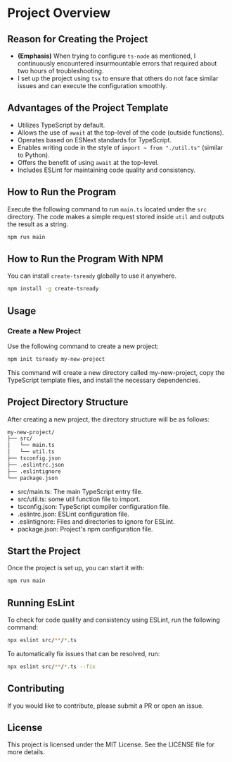 # Project Overview

## Reason for Creating the Project
- **(Emphasis)** When trying to configure `ts-node` as mentioned, I continuously encountered insurmountable errors that required about two hours of troubleshooting.
- I set up the project using `tsx` to ensure that others do not face similar issues and can execute the configuration smoothly.

## Advantages of the Project Template
- Utilizes TypeScript by default.
- Allows the use of `await` at the top-level of the code (outside functions).
- Operates based on ESNext standards for TypeScript.
- Enables writing code in the style of `import ~ from "./util.ts"` (similar to Python).
- Offers the benefit of using `await` at the top-level.
- Includes ESLint for maintaining code quality and consistency.

## How to Run the Program
Execute the following command to run `main.ts` located under the `src` directory. The code makes a simple request stored inside `util` and outputs the result as a string.
```bash
npm run main
```

## How to Run the Program With NPM
You can install `create-tsready` globally to use it anywhere.
```bash
npm install -g create-tsready
```

## Usage
### Create a New Project
Use the following command to create a new project:
```bash
npm init tsready my-new-project
```

This command will create a new directory called my-new-project, copy the TypeScript template files, and install the necessary dependencies.


## Project Directory Structure
After creating a new project, the directory structure will be as follows:
```bash
my-new-project/
├── src/
│   └── main.ts
│   └── util.ts
├── tsconfig.json
├── .eslintrc.json
├── .eslintignore
└── package.json
```

- src/main.ts: The main TypeScript entry file.
- src/util.ts: some util function file to import.
- tsconfig.json: TypeScript compiler configuration file.
- .eslintrc.json: ESLint configuration file.
- .eslintignore: Files and directories to ignore for ESLint.
- package.json: Project's npm configuration file.

## Start the Project
Once the project is set up, you can start it with:
```bash
npm run main
```

## Running EsLint
To check for code quality and consistency using ESLint, run the following command:
```bash
npx eslint src/**/*.ts
```

To automatically fix issues that can be resolved, run:
```bash
npx eslint src/**/*.ts --fix
```

## Contributing
If you would like to contribute, please submit a PR or open an issue.

## License
This project is licensed under the MIT License. See the LICENSE file for more details.